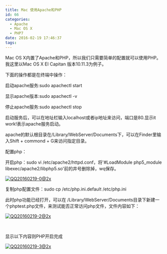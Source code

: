 ```yaml
---
title: Mac 使用Apache和PHP
id: 66
categories:
  - Apache
  - Mac OS X
  - PHP7
date: 2016-02-19 17:46:37
tags:
---
```


Mac OS X内置了Apache和PHP，所以我们只需要简单的配置就可以使用PHP。我这里以Mac OS X EI Capitan 版本10.11.3为例子。

下面的操作都是在终端中操作：

启动apache服务:sudo apachectl start

显示apache版本:sudo apachectl -v

停止apache服务:sudo apachectl stop

启动服务后，可以在地址栏输入localhost或者ip地址来访问，端口是80.显示it work!表示apache服务启动。

apache的默认根目录在/Library/WebServer/Documents下，可以在Finder里输入Shift + commond + G来访问指定目录。

配置php：

开启php：sudo vi /etc/apache2/httpd.conf，将'#LoadModule php5_module libexec/apache2/libphp5.so'前的井号删除掉，wq保存。

[![QQ20160219-0@2x](http://echo.chenbitao.com/wp-content/uploads/2016/02/QQ20160219-0@2x.png)](http://echo.chenbitao.com/wp-content/uploads/2016/02/QQ20160219-0@2x.png)

复制php配置文件：sudo cp /etc/php.ini.default /etc/php.ini

此时php功能已经打开，可以在 /Library/WebServer/Documents目录下新建一个phptest.php文件，来测试能否正常访问php文件，文件内容如下：

[![QQ20160219-2@2x](http://echo.chenbitao.com/wp-content/uploads/2016/02/QQ20160219-2@2x.png)](http://echo.chenbitao.com/wp-content/uploads/2016/02/QQ20160219-2@2x.png)

&nbsp;

显示以下内容则PHP开启完成

[![QQ20160219-3@2x](http://echo.chenbitao.com/wp-content/uploads/2016/02/QQ20160219-3@2x.png)](http://echo.chenbitao.com/wp-content/uploads/2016/02/QQ20160219-3@2x.png)